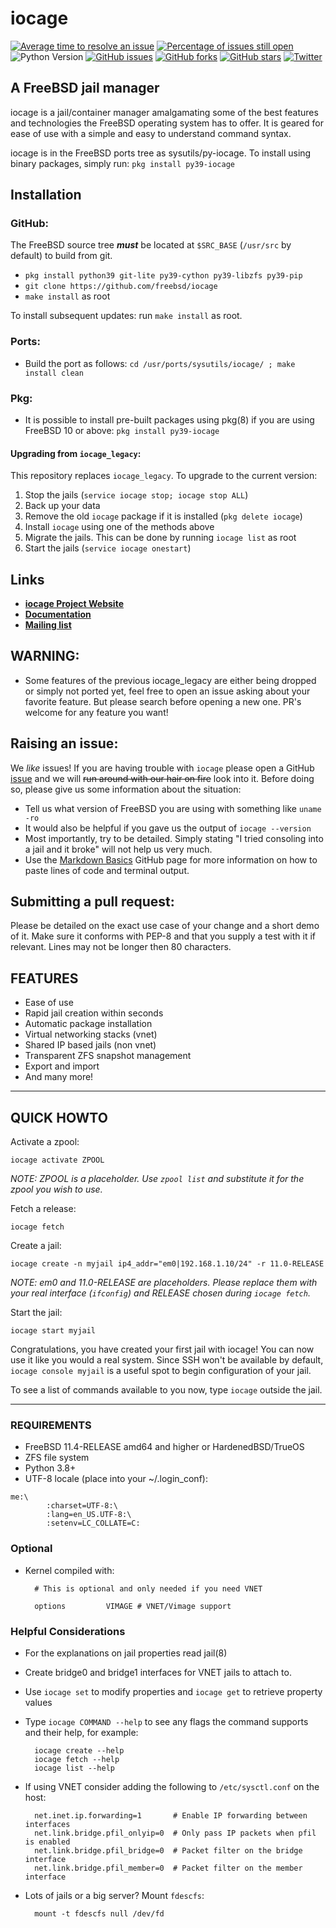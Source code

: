 # iocage

[![Average time to resolve an issue](http://isitmaintained.com/badge/resolution/freebsd/iocage.svg)](http://isitmaintained.com/project/freebsd/iocage "Average time to resolve an issue")
[![Percentage of issues still open](http://isitmaintained.com/badge/open/freebsd/iocage.svg)](http://isitmaintained.com/project/freebsd/iocage "Percentage of issues still open")
![Python Version](https://img.shields.io/badge/Python-3.9-blue.svg)
[![GitHub issues](https://img.shields.io/github/issues/freebsd/iocage.svg)](https://github.com/freebsd/iocage/issues)
[![GitHub forks](https://img.shields.io/github/forks/freebsd/iocage.svg)](https://github.com/freebsd/iocage/network)
[![GitHub stars](https://img.shields.io/github/stars/freebsd/iocage.svg)](https://github.com/freebsd/iocage/stargazers)
[![Twitter](https://img.shields.io/twitter/url/https/github.com/freebsd/iocage.svg?style=social)](https://twitter.com/intent/tweet?text=@iocage)

## A FreeBSD jail manager

iocage is a jail/container manager amalgamating some of the best features and
technologies the FreeBSD operating system has to offer. It is geared for ease
 of use with a simple and easy to understand command syntax.

iocage is in the FreeBSD ports tree as sysutils/py-iocage.
To install using binary packages, simply run: `pkg install py39-iocage`

## Installation

### GitHub:

The FreeBSD source tree ***must*** be located at `$SRC_BASE` (`/usr/src` by default) to build from git.

- `pkg install python39 git-lite py39-cython py39-libzfs py39-pip`
- `git clone https://github.com/freebsd/iocage`
- `make install` as root

To install subsequent updates: run `make install` as root.

### Ports:

- Build the port as follows: `cd /usr/ports/sysutils/iocage/ ; make install clean`

### Pkg:

- It is possible to install pre-built packages using pkg(8) if you are using FreeBSD 10 or above: `pkg install py39-iocage`

#### Upgrading from `iocage_legacy`:

This repository replaces `iocage_legacy`. To upgrade to the current version:

1. Stop the jails (`service iocage stop; iocage stop ALL`)
1. Back up your data
1. Remove the old `iocage` package if it is installed (`pkg delete iocage`)
1. Install `iocage` using one of the methods above
1. Migrate the jails. This can be done by running `iocage list` as root
1. Start the jails (`service iocage onestart`)

## Links

- **[iocage Project Website](https://iocage.github.io/)**
- **[Documentation](http://iocage.readthedocs.org/en/latest/index.html)**
- **[Mailing list](https://groups.google.com/forum/#!forum/iocage)**

## WARNING:
- Some features of the previous iocage_legacy are either being dropped or simply not ported yet, feel free to open an issue asking about your favorite feature. But please search before opening a new one. PR's welcome for any feature you want!

## Raising an issue:

We _like_ issues! If you are having trouble with `iocage` please open a GitHub [issue](https://github.com/freebsd/iocage/issues) and we will ~~run around with our hair on fire~~ look into it. Before doing so, please give us some information about the situation:

- Tell us what version of FreeBSD you are using with something like `uname -ro`
- It would also be helpful if you gave us the output of `iocage --version`
- Most importantly, try to be detailed. Simply stating "I tried consoling into a jail and it broke" will not help us very much.
- Use the [Markdown Basics](https://help.github.com/articles/markdown-basics/#code-formatting) GitHub page for more information on how to paste lines of code and terminal output.

## Submitting a pull request:

Please be detailed on the exact use case of your change and a short demo of
it. Make sure it conforms with PEP-8 and that you supply a test with it if
relevant. Lines may not be longer then 80 characters.

## FEATURES

- Ease of use
- Rapid jail creation within seconds
- Automatic package installation
- Virtual networking stacks (vnet)
- Shared IP based jails (non vnet)
- Transparent ZFS snapshot management
- Export and import
- And many more!

----

## QUICK HOWTO

Activate a zpool:

`iocage activate ZPOOL`

*NOTE: ZPOOL is a placeholder. Use `zpool list` and substitute it for the
zpool you wish to use.*

Fetch a release:

`iocage fetch`

Create a jail:

`iocage create -n myjail ip4_addr="em0|192.168.1.10/24" -r 11.0-RELEASE`

*NOTE: em0 and 11.0-RELEASE are placeholders. Please replace them with your
real interface (`ifconfig`) and RELEASE chosen during `iocage fetch`.*

Start the jail:

`iocage start myjail`

Congratulations, you have created your first jail with iocage!
You can now use it like you would a real system.
Since SSH won't be available by default, `iocage console myjail` is a useful
spot to begin configuration of your jail.

To see a list of commands available to you now, type `iocage` outside the jail.

----

### REQUIREMENTS

- FreeBSD 11.4-RELEASE amd64 and higher or HardenedBSD/TrueOS
- ZFS file system
- Python 3.8+
- UTF-8 locale (place into your ~/.login_conf):

```plain
me:\
        :charset=UTF-8:\
        :lang=en_US.UTF-8:\
        :setenv=LC_COLLATE=C:
```

### Optional

- Kernel compiled with:

        # This is optional and only needed if you need VNET

        options         VIMAGE # VNET/Vimage support

### Helpful Considerations

- For the explanations on jail properties read jail(8)
- Create bridge0 and bridge1 interfaces for VNET jails to attach to.
- Use `iocage set` to modify properties and `iocage get` to retrieve property
 values
- Type `iocage COMMAND --help` to see any flags the command supports and their help, for example:

        iocage create --help
        iocage fetch --help
        iocage list --help
- If using VNET consider adding the following to `/etc/sysctl.conf` on the host:

        net.inet.ip.forwarding=1       # Enable IP forwarding between interfaces
        net.link.bridge.pfil_onlyip=0  # Only pass IP packets when pfil is enabled
        net.link.bridge.pfil_bridge=0  # Packet filter on the bridge interface
        net.link.bridge.pfil_member=0  # Packet filter on the member interface
- Lots of jails or a big server? Mount `fdescfs`:

        mount -t fdescfs null /dev/fd
